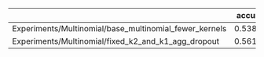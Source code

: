 |                                                        |   accuracy |    loss |
|:-------------------------------------------------------|-----------:|--------:|
| Experiments/Multinomial/base_multinomial_fewer_kernels |   0.538462 | 1.38284 |
| Experiments/Multinomial/fixed_k2_and_k1_agg_dropout    |   0.561538 | 1.29275 |